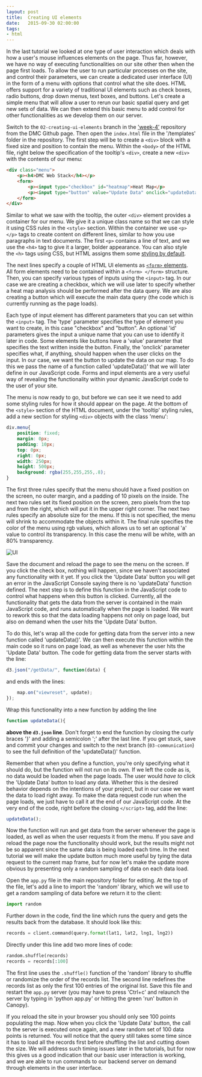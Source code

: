 ```yaml
---
layout: post
title:  Creating UI elements
date:   2015-09-30 02:00:00
tags:
- html
---
```


In the last tutorial we looked at one type of user interaction which deals with how a user's mouse influences elements on the page. Thus far, however, we have no way of executing functionalities on our site other then when the page first loads. To allow the user to run particular processes on the site, and control their parameters, we can create a dedicated user interface (UI) in the form of a menu with options that control what the site does. HTML offers support for a variety of traditional UI elements such as check boxes, radio buttons, drop down menus, text boxes, and buttons. Let's create a simple menu that will allow a user to rerun our basic spatial query and get new sets of data. We can then extend this basic menu to add control for other functionalities as we develop them on our server.

Switch to the `02-creating-ui-elements` branch in the ['week-4’](https://github.com/data-mining-the-city/week-4) repository from the DMC Github page. Then open the `index.html` file in the '/templates' folder in the repository. The first step will be to create a `<div>` block with a fixed size and position to contain the menu. Within the `<body>` of the HTML file, right below the specification of the tooltip's `<div>`, create a new `<div>` with the contents of our menu:

```html
<div class="menu">
	<p><h4>DMC Web Stack</h4></p>
	<form>
		<p><input type="checkbox" id="heatmap">Heat Map</p>
		<p><input type="button" value="Update Data" onclick="updateData()"></p>
	</form>
</div>
```

Similar to what we saw with the tooltip, the outer `<div>` element provides a container for our menu. We give it a unique class name so that we can style it using CSS rules in the `<style>` section. Within the container we use `<p> </p>` tags to create content on different lines, similar to how you use paragraphs in text documents. The first `<p>` contains a line of text, and we use the `<h4>` tag to give it a larger, bolder appearance. You can also style the `<h>` tags using CSS, but HTML assigns them some [styling by default](http://www.w3schools.com/tags/tag_hn.asp).

The next lines specify a couple of HTML UI elements as [`<form>` elements](http://www.w3schools.com/html/html_forms.asp). All form elements need to be contained within a `<form> </form>` structure. Then, you can specify various types of inputs using the `<input>` tag. In our case we are creating a checkbox, which we will use later to specify whether a heat map analysis should be performed after the data query. We are also creating a button which will execute the main data query (the code which is currently running as the page loads). 

Each type of input element has different parameters that you can set within the `<input>` tag. The 'type' parameter specifies the type of element you want to create, in this case "checkbox" and "button". An optional 'id' parameters gives the input a unique name that you can use to identify it later in code. Some elements like buttons have a 'value' parameter that specifies the text written inside the button. Finally, the 'onclick' parameter specifies what, if anything, should happen when the user clicks on the input. In our case, we want the button to update the data on our map. To do this we pass the name of a function called 'updateData()' that we will later define in our JavaScript code. Forms and input elements are a very useful way of revealing the functionality within your dynamic JavaScript code to the user of your site.

The menu is now ready to go, but before we can see it we need to add some styling rules for how it should appear on the page. At the bottom of the `<style>` section of the HTML document, under the 'tooltip' styling rules, add a new section for styling `<div>` objects with the class 'menu':

```css
div.menu{
	position: fixed;
	margin: 0px;
	padding: 10px;
	top: 0px;
	right: 0px;
	width: 250px;
	height: 500px;
	background: rgba(255,255,255,.8);
}
```

The first three rules specify that the menu should have a fixed position on the screen, no outer margin, and a padding of 10 pixels on the inside. The next two rules set its fixed position on the screen, zero pixels from the top and from the right, which will put it in the upper right corner. The next two rules specify an absolute size for the menu. If this is not specified, the menu will shrink to accommodate the objects within it. The final rule specifies the color of the menu using rgb values, which allows us to set an optional 'a' value to control its transparency. In this case the menu will be white, with an 80% transparency. 

![UI](/dmc/images/ui01.png)

Save the document and reload the page to see the menu on the screen. If you click the check box, nothing will happen, since we haven't associated any functionality with it yet. If you click the 'Update Data' button you will get an error in the JavaScript Console saying there is no 'updateData' function defined. The next step is to define this function in the JavaScript code to control what happens when this button is clicked. Currently, all the functionality that gets the data from the server is contained in the main JavaScript code, and runs automatically when the page is loaded. We want to rework this so that the data loading happens not only on page load, but also on demand when the user hits the 'Update Data' button. 

To do this, let's wrap all the code for getting data from the server into a new function called 'updateData()'. We can then execute this function within the main code so it runs on page load, as well as whenever the user hits the 'Update Data' button. The code for getting data from the server starts with the line:

```javascript
d3.json("/getData/", function(data) {
```

and ends with the lines:

```javascript
	map.on("viewreset", update);
});
```

Wrap this functionality into a new function by adding the line 

```javascript
function updateData(){
```

**above the `d3.json` line**. Don't forget to end the function by closing the curly braces '}' and adding a semicolon ';' after the last line. If you get stuck, save and commit your changes and switch to the next branch (`03-communication`) to see the full definition of the 'updateData()' function. 

Remember that when you define a function, you're only specifying what it should do, but the function will not run on its own. If we left the code as is, no data would be loaded when the page loads. The user would *have to* click the 'Update Data' button to load any data. Whether this is the desired behavior depends on the intentions of your project, but in our case we want the data to load right away. To make the data request code run when the page loads, we just have to call it at the end of our JavaScript code. At the very end of the code, right before the closing `</script>` tag, add the line:

```javascript
updateData();
```

Now the function will run and get data from the server whenever the page is loaded, as well as when the user requests it from the menu. If you save and reload the page now the functionality should work, but the results might not be so apparent since the same data is being loaded each time. In the next tutorial we will make the update button much more useful by tying the data request to the current map frame, but for now let's make the update more obvious by presenting only a random sampling of data on each data load.

Open the `app.py` file in the main repository folder for editing. At the top of the file, let's add a line to import the 'random' library, which we will use to get a random sampling of data before we return it to the client:

```python
import random
```

Further down in the code, find the line which runs the query and gets the results back from the database. It should look like this:

```python
records = client.command(query.format(lat1, lat2, lng1, lng2))
```

Directly under this line add two more lines of code:

```python
random.shuffle(records)
records = records[:100]
```

The first line uses the `.shuffle()` function of the 'random' library to shuffle or randomize the order of the records list. The second line redefines the records list as only the first 100 entries of the original list. Save this file and restart the `app.py` server (you may have to press 'Ctrl+c' and relaunch the server by typing in 'python app.py' or hitting the green 'run' button in Canopy). 

If you reload the site in your browser you should only see 100 points populating the map. Now when you click the 'Update Data' button, the call to the server is executed once again, and a new random set of 100 data points is returned. You will notice that the query still takes some time since it has to load all the records first before shuffling the list and cutting down the size. We will address such timing issues later in the tutorials, but for now this gives us a good indication that our basic user interaction is working, and we are able to run commands to our backend server on demand through elements in the user interface.
